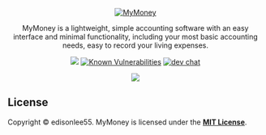 <p align="center">
  <a href="https://mymoney.edisonlee55.com">
    <img alt="MyMoney" src="https://cdn.edisonlee55.com/resources/mymoney/images/mymoney_467x181.jpg">
  </a>
</p>

<p align="center">
  MyMoney is a lightweight, simple accounting software with an easy interface and minimal functionality, including your most basic accounting needs, easy to record your living expenses.
</p>

<p align="center">
  <a class="badge-align" href="https://www.codacy.com/app/edisonlee55/MyMoney?utm_source=github.com&amp;utm_medium=referral&amp;utm_content=edisonlee55/MyMoney&amp;utm_campaign=Badge_Grade"><img src="https://img.shields.io/codacy/grade/d10e1dff3aa34bac96734a0abb7cd063?style=flat-square"/></a>
  <a href="https://snyk.io/test/github/edisonlee55/mymoney?targetFile=package.json"><img src="https://img.shields.io/snyk/vulnerabilities/github/edisonlee55/MyMoney?style=flat-square" alt="Known Vulnerabilities" data-canonical-src="https://snyk.io/test/github/edisonlee55/mymoney?targetFile=package.json" style="max-width:100%;"></a>
  <a href="https://discord.gg/FPp6yfC"><img src="https://discordapp.com/api/guilds/395361437876224001/widget.png?style=shield" alt="dev chat"></a>
</p>

<p align="center">
  <a href="https://store.steampowered.com/app/677310/MyMoney/"><img src="https://cdn.edisonlee55.com/resources/images/mymoney-steam-embed-en.jpg"></a>
</p>

## License

Copyright © edisonlee55. MyMoney is licensed under the [**MIT License**](LICENSE).
